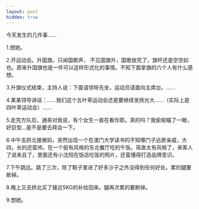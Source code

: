 ```yaml
---
layout: post
hidden: true
---
```

今天发生的几件事……
  
1.想她。
  
2.开运动会。升国旗。只闻国歌声， 不见国旗升，国歌放完了，旗杆还是空空如也。原来升国旗也是一件可以这样形式化的事情。不知下面拿旗的六个人有什么感想。
  
3.升旗仪式结束，主持人说：下面请领导先坐，运动员请面向主席台。……
  
4.某某领导讲话：……我们这个五叶草运动会还是要继续发扬光大……（实际上是四叶草运动会）……
  
5.走完方队后，通哥对我说，有个女生一直在看你耶。真的吗？我偷偷瞄了一眼，好巨型…是不是要去拜会一下。
  
6.中午去拱北接舅妈，突然出现一个在澳门大学读书的不知哪门子远房亲戚，大四，长的还蛮帅。在一个挺有风格的东北餐厅吃的午饭。简直太有风格了，来客人了说来且了，里面还有小沈阳在饭店吃饭的照片，还蛮懂得打造品牌意识。
  
7.下午跳远。跳了三次，除了鞋子里进了好多沙子之外没得到任何好处。累的腿要断掉。
  
8.晚上又去拱北买了接近5KG的补给回来。腿再次累的要断掉。
  
9.想她。